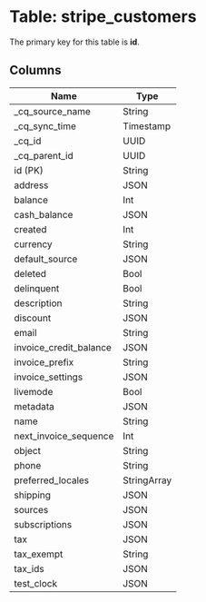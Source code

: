 # Table: stripe_customers

The primary key for this table is **id**.

## Columns

| Name          | Type          |
| ------------- | ------------- |
|_cq_source_name|String|
|_cq_sync_time|Timestamp|
|_cq_id|UUID|
|_cq_parent_id|UUID|
|id (PK)|String|
|address|JSON|
|balance|Int|
|cash_balance|JSON|
|created|Int|
|currency|String|
|default_source|JSON|
|deleted|Bool|
|delinquent|Bool|
|description|String|
|discount|JSON|
|email|String|
|invoice_credit_balance|JSON|
|invoice_prefix|String|
|invoice_settings|JSON|
|livemode|Bool|
|metadata|JSON|
|name|String|
|next_invoice_sequence|Int|
|object|String|
|phone|String|
|preferred_locales|StringArray|
|shipping|JSON|
|sources|JSON|
|subscriptions|JSON|
|tax|JSON|
|tax_exempt|String|
|tax_ids|JSON|
|test_clock|JSON|